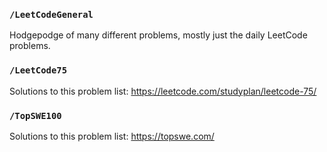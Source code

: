 ### `/LeetCodeGeneral`
Hodgepodge of many different problems, mostly just the daily LeetCode problems.

### `/LeetCode75`
Solutions to this problem list: https://leetcode.com/studyplan/leetcode-75/

### `/TopSWE100`
Solutions to this problem list: https://topswe.com/
